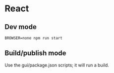 # React

## Dev mode

	BROWSER=none npm run start

## Build/publish mode

Use the gui/package.json scripts; it will run a build.